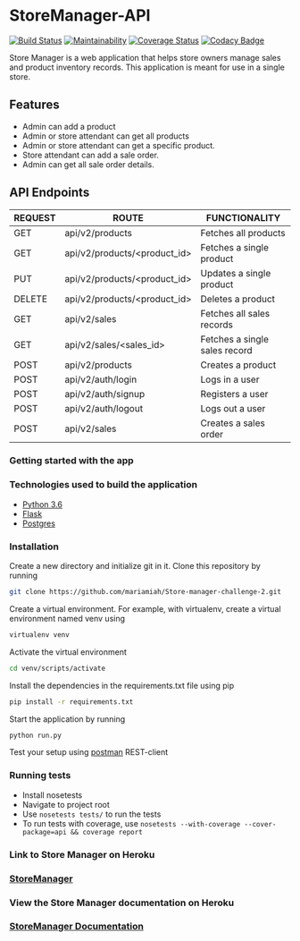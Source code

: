 # StoreManager-API

[![Build Status](https://travis-ci.org/mariamiah/Store-manager-challenge-2.svg?branch=develop)](https://travis-ci.org/mariamiah/Store-manager-challenge-2)
[![Maintainability](https://api.codeclimate.com/v1/badges/618edf7cfaa304ef1853/maintainability)](https://codeclimate.com/github/mariamiah/Store-manager-challenge-2/maintainability)
[![Coverage Status](https://coveralls.io/repos/github/mariamiah/Store-manager-challenge-2/badge.svg?branch=develop)](https://coveralls.io/github/mariamiah/Store-manager-challenge-2?branch=develop)
[![Codacy Badge](https://api.codacy.com/project/badge/Grade/95a397aa553941df879ac492bdd1411b)](https://www.codacy.com/app/mariamiah/Store-manager-challenge-2?utm_source=github.com&utm_medium=referral&utm_content=mariamiah/Store-manager-challenge-2&utm_campaign=Badge_Grade)

Store Manager is a web application that helps store owners manage sales and product inventory records. This application is meant for use in a single store.

## Features

-   Admin can add a product
-   Admin or store attendant can get all products
-   Admin or store attendant can get a specific product.
-   Store attendant can add a sale order.
-   Admin can get all sale order details.

## API Endpoints

| REQUEST | ROUTE                           | FUNCTIONALITY                 |
| ------- | ------------------------------- | ----------------------------- |
| GET     | api/v2/products                 | Fetches all products          |
| GET     | api/v2/products/&lt;product_id> | Fetches a single product      |
| PUT     | api/v2/products/&lt;product_id> | Updates a single product      |
| DELETE  | api/v2/products/&lt;product_id> | Deletes a product             |
| GET     | api/v2/sales                    | Fetches all sales records     |
| GET     | api/v2/sales/&lt;sales_id>      | Fetches a single sales record |
| POST    | api/v2/products                 | Creates a product             |
| POST    | api/v2/auth/login               | Logs in a user                |
| POST    | api/v2/auth/signup              | Registers a user              |
| POST    | api/v2/auth/logout              | Logs out a user               |
| POST    | api/v2/sales                    | Creates a sales order         |

### Getting started with the app

### Technologies used to build the application

-   [Python 3.6](https://docs.python.org/3/)
-   [Flask](http://flask.pocoo.org/)
-   [Postgres](http://postgresql.org/)

### Installation

Create a new directory and initialize git in it. Clone this repository by running

```sh
git clone https://github.com/mariamiah/Store-manager-challenge-2.git
```

Create a virtual environment. For example, with virtualenv, create a virtual environment named venv using

```sh
virtualenv venv
```

Activate the virtual environment

```sh
cd venv/scripts/activate
```

Install the dependencies in the requirements.txt file using pip

```sh
pip install -r requirements.txt
```

Start the application by running

```sh
python run.py
```

Test your setup using [postman](www.getpostman.com) REST-client

### Running tests

-   Install nosetests
-   Navigate to project root
-   Use `nosetests tests/` to run the tests
-   To run tests with coverage, use `nosetests --with-coverage --cover-package=api && coverage report`

### Link to Store Manager on Heroku

### [StoreManager](https://storemanager15.herokuapp.com/)

### View the Store Manager documentation on Heroku

### [StoreManager Documentation](https://storemanager15.herokuapp.com/apidocs)
